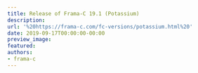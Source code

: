 ```yaml
---
title: Release of Frama-C 19.1 (Potassium)
description:
url: '%20https://frama-c.com/fc-versions/potassium.html%20'
date: 2019-09-17T00:00:00-00:00
preview_image:
featured:
authors:
- frama-c
---
```



